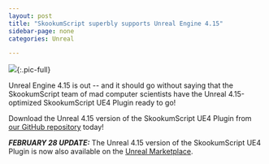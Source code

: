 ```yaml
---
layout: post
title: "SkookumScript superbly supports Unreal Engine 4.15"
sidebar-page: none
categories: Unreal

---
```


![](/images/blog/2017-02-15_unreal4-15released.png){:.pic-full}

Unreal Engine 4.15 is out -- and it should go without saying that the SkookumScript team of mad computer scientists have the Unreal 4.15-optimized SkookumScript UE4 Plugin ready to go! 

Download the Unreal 4.15 version of the SkookumScript UE4 Plugin from <a href="https://github.com/EpicSkookumScript/SkookumScript-Plugin">our GitHub repository</a> today!

<strong><em>FEBRUARY 28 UPDATE:</em></strong> The Unreal 4.15 version of the SkookumScript UE4 Plugin is now also available on the <a href="https://www.unrealengine.com/marketplace/skookumscript">Unreal Marketplace</a>. 

